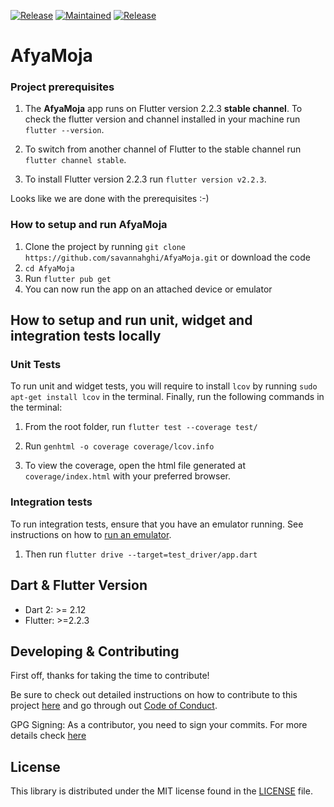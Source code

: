 [![Release](https://img.shields.io/badge/Version-^1.0.0-success.svg?style=for-the-badge)](https://shields.io/)
[![Maintained](https://img.shields.io/badge/Maintained-Actively-informational.svg?style=for-the-badge)](https://shields.io/)
[![Release](https://img.shields.io/badge/Coverage-100-success.svg?style=for-the-badge)](https://shields.io/)

# AfyaMoja

### Project prerequisites

1. The **AfyaMoja** app runs on Flutter version 2.2.3 **stable channel**. To check the flutter version and channel installed in your machine run `flutter --version`.

2. To switch from another channel of Flutter to the stable channel run `flutter channel stable`.

3. To install Flutter version 2.2.3 run `flutter version v2.2.3`.

Looks like we are done with the prerequisites :-)

### How to setup and run AfyaMoja

1. Clone the project by running `git clone https://github.com/savannahghi/AfyaMoja.git` or download the code
2. `cd AfyaMoja`
3. Run `flutter pub get`
4. You can now run the app on an attached device or emulator

## How to setup and run unit, widget and integration tests locally

### Unit Tests

To run unit and widget tests, you will require to install `lcov` by running `sudo apt-get install lcov` in the terminal. Finally, run the following commands in the terminal:

1. From the root folder, run `flutter test --coverage test/`

2. Run `genhtml -o coverage coverage/lcov.info`

3. To view the coverage, open the html file generated at `coverage/index.html` with your preferred browser.

### Integration tests

To run integration tests, ensure that you have an emulator running. See instructions on how to [run an emulator](https://flutter.dev/docs/get-started/install/linux#set-up-the-android-emulator).

1. Then run `flutter drive --target=test_driver/app.dart`

## Dart & Flutter Version

- Dart 2: >= 2.12
- Flutter: >=2.2.3

## Developing & Contributing

First off, thanks for taking the time to contribute!

Be sure to check out detailed instructions on how to contribute to this project [here](https://github.com/savannahghi/AfyaMoja/blob/main/CONTRIBUTING.md) and go through out [Code of Conduct](https://github.com/savannahghi/AfyaMoja/blob/main/CODE_OF_CONDUCT.md).

GPG Signing:
As a contributor, you need to sign your commits. For more details check [here](https://docs.github.com/en/github/authenticating-to-github/managing-commit-signature-verification/signing-commits)

## License

This library is distributed under the MIT license found in the [LICENSE](https://github.com/savannahghi/AfyaMoja/blob/main/LICENSE) file.
